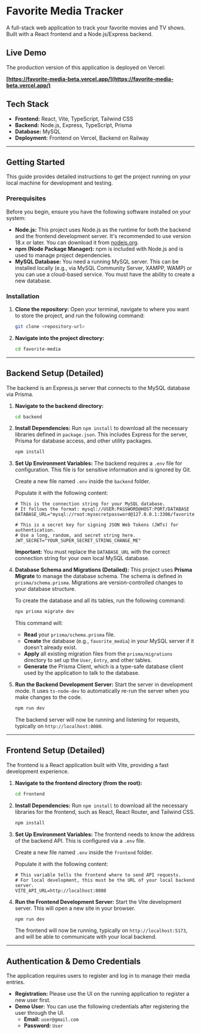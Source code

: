 # Favorite Media Tracker

A full-stack web application to track your favorite movies and TV shows. Built with a React frontend and a Node.js/Express backend.

## Live Demo

The production version of this application is deployed on Vercel:

**[https://favorite-media-beta.vercel.app/](https://favorite-media-beta.vercel.app/)**

## Tech Stack

- **Frontend:** React, Vite, TypeScript, Tailwind CSS
- **Backend:** Node.js, Express, TypeScript, Prisma
- **Database:** MySQL
- **Deployment:** Frontend on Vercel, Backend on Railway

---

## Getting Started

This guide provides detailed instructions to get the project running on your local machine for development and testing.

### Prerequisites

Before you begin, ensure you have the following software installed on your system:

- **Node.js:** This project uses Node.js as the runtime for both the backend and the frontend development server. It's recommended to use version 18.x or later. You can download it from [nodejs.org](https://nodejs.org/).
- **npm (Node Package Manager):** npm is included with Node.js and is used to manage project dependencies.
- **MySQL Database:** You need a running MySQL server. This can be installed locally (e.g., via MySQL Community Server, XAMPP, WAMP) or you can use a cloud-based service. You must have the ability to create a new database.

### Installation

1. **Clone the repository:**
   Open your terminal, navigate to where you want to store the project, and run the following command:
   ```sh
   git clone <repository-url>
   ```

2. **Navigate into the project directory:**
   ```sh
   cd favorite-media
   ```

---

## Backend Setup (Detailed)

The backend is an Express.js server that connects to the MySQL database via Prisma.

1. **Navigate to the backend directory:**
   ```sh
   cd backend
   ```

2. **Install Dependencies:**
   Run `npm install` to download all the necessary libraries defined in `package.json`. This includes Express for the server, Prisma for database access, and other utility packages.
   ```sh
   npm install
   ```

3. **Set Up Environment Variables:**
   The backend requires a `.env` file for configuration. This file is for sensitive information and is ignored by Git.

   Create a new file named `.env` inside the `backend` folder.

   Populate it with the following content:
   ```env
   # This is the connection string for your MySQL database.
   # It follows the format: mysql://USER:PASSWORD@HOST:PORT/DATABASE
   DATABASE_URL="mysql://root:mysecretpassword@127.0.0.1:3306/favorite_media"
   
   # This is a secret key for signing JSON Web Tokens (JWTs) for authentication.
   # Use a long, random, and secret string here.
   JWT_SECRET="YOUR_SUPER_SECRET_STRING_CHANGE_ME"
   ```
   **Important:** You must replace the `DATABASE_URL` with the correct connection string for your own local MySQL database. 

4. **Database Schema and Migrations (Detailed):**
   This project uses **Prisma Migrate** to manage the database schema. The schema is defined in `prisma/schema.prisma`. Migrations are version-controlled changes to your database structure.

   To create the database and all its tables, run the following command:
   ```sh
   npx prisma migrate dev
   ```
   This command will:
   - **Read** your `prisma/schema.prisma` file.
   - **Create** the database (e.g., `favorite_media`) in your MySQL server if it doesn't already exist.
   - **Apply** all existing migration files from the `prisma/migrations` directory to set up the `User`, `Entry`, and other tables.
   - **Generate** the Prisma Client, which is a type-safe database client used by the application to talk to the database.

5. **Run the Backend Development Server:**
   Start the server in development mode. It uses `ts-node-dev` to automatically re-run the server when you make changes to the code.
   ```sh
   npm run dev
   ```
   The backend server will now be running and listening for requests, typically on `http://localhost:8080`.

---

## Frontend Setup (Detailed)

The frontend is a React application built with Vite, providing a fast development experience.

1. **Navigate to the frontend directory (from the root):**
   ```sh
   cd frontend
   ```

2. **Install Dependencies:**
   Run `npm install` to download all the necessary libraries for the frontend, such as React, React Router, and Tailwind CSS.
   ```sh
   npm install
   ```

3. **Set Up Environment Variables:**
   The frontend needs to know the address of the backend API. This is configured via a `.env` file.

   Create a new file named `.env` inside the `frontend` folder.

   Populate it with the following content:
   ```env
   # This variable tells the frontend where to send API requests.
   # For local development, this must be the URL of your local backend server.
   VITE_API_URL=http://localhost:8080
   ```

4. **Run the Frontend Development Server:**
   Start the Vite development server. This will open a new site in your browser.
   ```sh
   npm run dev
   ```
   The frontend will now be running, typically on `http://localhost:5173`, and will be able to communicate with your local backend.

---

## Authentication & Demo Credentials

The application requires users to register and log in to manage their media entries.

- **Registration:** Please use the UI on the running application to register a new user first.
- **Demo User:** You can use the following credentials after registering the user through the UI.
  - **Email:** `user@gmail.com`
  - **Password:** `User`